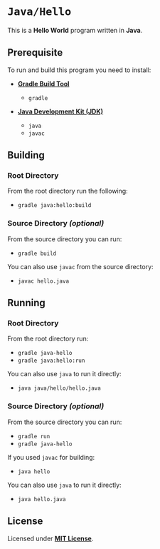 # `Java/Hello`

This is a **Hello World** program written in **Java**.

## Prerequisite

To run and build this program you need to install:

* [**Gradle Build Tool**](https://gradle.org/install/)
  * `gradle`

* [**Java Development Kit (JDK)**](https://sdkman.io/jdks)
  * `java`
  * `javac`

## Building

### Root Directory

From the root directory run the following:

* `gradle java:hello:build`

### Source Directory _(optional)_

From the source directory you can run:

* `gradle build`

You can also use `javac` from the source directory:

* `javac hello.java`

## Running

### Root Directory

From the root directory run:

* `gradle java-hello`
* `gradle java:hello:run`

You can also use `java` to run it directly:

* `java java/hello/hello.java`

### Source Directory _(optional)_

From the source directory you can run:

* `gradle run`
* `gradle java-hello`

If you used `javac` for building:

* `java hello`

You can also use `java` to run it directly:

* `java hello.java`

## License

Licensed under [**MIT License**](https://github.com/altersabeh/codes/blob/main/LICENSE).
